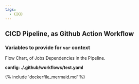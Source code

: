 ```yaml
---
tags:
  - CICD
---
```


## CICD Pipeline, as Github Action Workflow

### Variables to provide for `var` context

Flow Chart, of Jobs Dependencies in the Pipeline.

**config: ./.github/workflows/test.yaml**



{% include 'dockerfile_mermaid.md' %}
